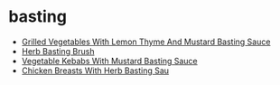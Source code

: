 # basting

 * [Grilled Vegetables With Lemon Thyme And Mustard Basting Sauce](index/g/grilled-vegetables-with-lemon-thyme-and-mustard-basting-sauce-2285.json)
 * [Herb Basting Brush](index/h/herb-basting-brush-51103400.json)
 * [Vegetable Kebabs With Mustard Basting Sauce](index/v/vegetable-kebabs-with-mustard-basting-sauce-10134.json)
 * [Chicken Breasts With Herb Basting Sau](index/c/chicken-breasts-with-herb-basting-sau.json)
